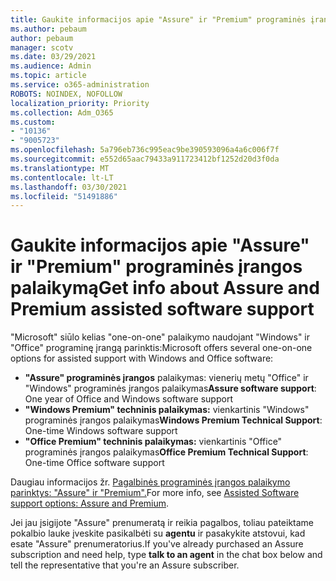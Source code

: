 ```yaml
---
title: Gaukite informacijos apie "Assure" ir "Premium" programinės įrangos palaikymą
ms.author: pebaum
author: pebaum
manager: scotv
ms.date: 03/29/2021
ms.audience: Admin
ms.topic: article
ms.service: o365-administration
ROBOTS: NOINDEX, NOFOLLOW
localization_priority: Priority
ms.collection: Adm_O365
ms.custom:
- "10136"
- "9005723"
ms.openlocfilehash: 5a796eb736c995eac9be390593096a4a6c006f7f
ms.sourcegitcommit: e552d65aac79433a911723412bf1252d20d3f0da
ms.translationtype: MT
ms.contentlocale: lt-LT
ms.lasthandoff: 03/30/2021
ms.locfileid: "51491886"
---
```

# <a name="get-info-about-assure-and-premium-assisted-software-support"></a><span data-ttu-id="91527-102">Gaukite informacijos apie "Assure" ir "Premium" programinės įrangos palaikymą</span><span class="sxs-lookup"><span data-stu-id="91527-102">Get info about Assure and Premium assisted software support</span></span>

<span data-ttu-id="91527-103">"Microsoft" siūlo kelias "one-on-one" palaikymo naudojant "Windows" ir "Office" programinę įrangą parinktis:</span><span class="sxs-lookup"><span data-stu-id="91527-103">Microsoft offers several one-on-one options for assisted support with Windows and Office software:</span></span>

- <span data-ttu-id="91527-104">**"Assure" programinės įrangos** palaikymas: vienerių metų "Office" ir "Windows" programinės įrangos palaikymas</span><span class="sxs-lookup"><span data-stu-id="91527-104">**Assure software support**: One year of Office and Windows software support</span></span>
- <span data-ttu-id="91527-105">**"Windows Premium" techninis palaikymas:** vienkartinis "Windows" programinės įrangos palaikymas</span><span class="sxs-lookup"><span data-stu-id="91527-105">**Windows Premium Technical Support**: One-time Windows software support</span></span>
- <span data-ttu-id="91527-106">**"Office Premium" techninis palaikymas:** vienkartinis "Office" programinės įrangos palaikymas</span><span class="sxs-lookup"><span data-stu-id="91527-106">**Office Premium Technical Support**: One-time Office software support</span></span>

<span data-ttu-id="91527-107">Daugiau informacijos žr. [Pagalbinės programinės įrangos palaikymo parinktys: "Assure" ir "Premium".](https://support.microsoft.com/help/4467230/assisted-software-support-options-assure-premium)</span><span class="sxs-lookup"><span data-stu-id="91527-107">For more info, see [Assisted Software support options: Assure and Premium](https://support.microsoft.com/help/4467230/assisted-software-support-options-assure-premium).</span></span>

<span data-ttu-id="91527-108">Jei jau įsigijote "Assure" prenumeratą ir reikia pagalbos, toliau pateiktame pokalbio lauke įveskite pasikalbėti su **agentu** ir pasakykite atstovui, kad esate "Assure" prenumeratorius.</span><span class="sxs-lookup"><span data-stu-id="91527-108">If you've already purchased an Assure subscription and need help, type **talk to an agent** in the chat box below and tell the representative that you're an Assure subscriber.</span></span>

